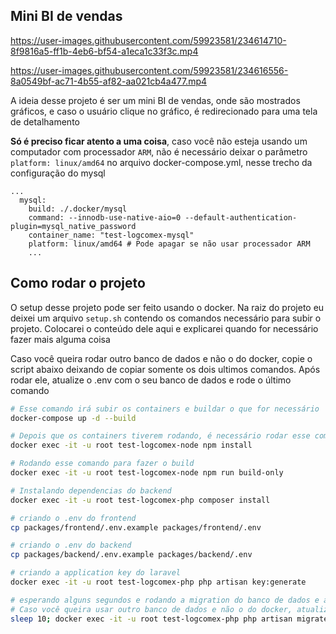 ## Mini BI de vendas


https://user-images.githubusercontent.com/59923581/234614710-8f9816a5-ff1b-4eb6-bf54-a1eca1c33f3c.mp4



https://user-images.githubusercontent.com/59923581/234616556-8a0549bf-ac71-4b55-af82-aa021cb4a477.mp4



A ideia desse projeto é ser um mini BI de vendas, onde são mostrados gráficos, e caso o usuário clique no gráfico, é redirecionado para uma tela de detalhamento

**Só é preciso ficar atento a uma coisa**, caso você não esteja usando um computador com processador `ARM`, não é necessário deixar o parâmetro `platform: linux/amd64` no arquivo docker-compose.yml, nesse trecho da configuração do mysql
```docker
...
  mysql:
    build: ./.docker/mysql
    command: --innodb-use-native-aio=0 --default-authentication-plugin=mysql_native_password
    container_name: "test-logcomex-mysql"
    platform: linux/amd64 # Pode apagar se não usar processador ARM
    ...
```

## Como rodar o projeto
O setup desse projeto pode ser feito usando o docker. Na raiz do projeto eu deixei um arquivo `setup.sh` contendo os comandos necessário para subir o projeto. Colocarei o conteúdo dele aqui e explicarei quando for necessário fazer mais alguma coisa

Caso você queira rodar outro banco de dados e não o do docker, copie o script abaixo deixando de copiar somente os dois ultimos comandos. Após rodar ele, atualize o .env com o seu banco de dados e rode o último comando

```sh
# Esse comando irá subir os containers e buildar o que for necessário
docker-compose up -d --build

# Depois que os containers tiverem rodando, é necessário rodar esse comando para instalar dependencias do front
docker exec -it -u root test-logcomex-node npm install

# Rodando esse comando para fazer o build
docker exec -it -u root test-logcomex-node npm run build-only

# Instalando dependencias do backend
docker exec -it -u root test-logcomex-php composer install

# criando o .env do frontend
cp packages/frontend/.env.example packages/frontend/.env

# criando o .env do backend
cp packages/backend/.env.example packages/backend/.env

# criando a application key do laravel
docker exec -it -u root test-logcomex-php php artisan key:generate

# esperando alguns segundos e rodando a migration do banco de dados e as seeders
# Caso você queira usar outro banco de dados e não o do docker, atualize o arquivo .env em packages/backend antes de rodar esse comando
sleep 10; docker exec -it -u root test-logcomex-php php artisan migrate --seed
```


